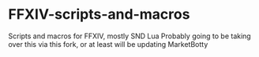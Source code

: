 # FFXIV-scripts-and-macros
Scripts and macros for FFXIV, mostly SND Lua
Probably going to be taking over this via this fork, or at least will be updating MarketBotty
